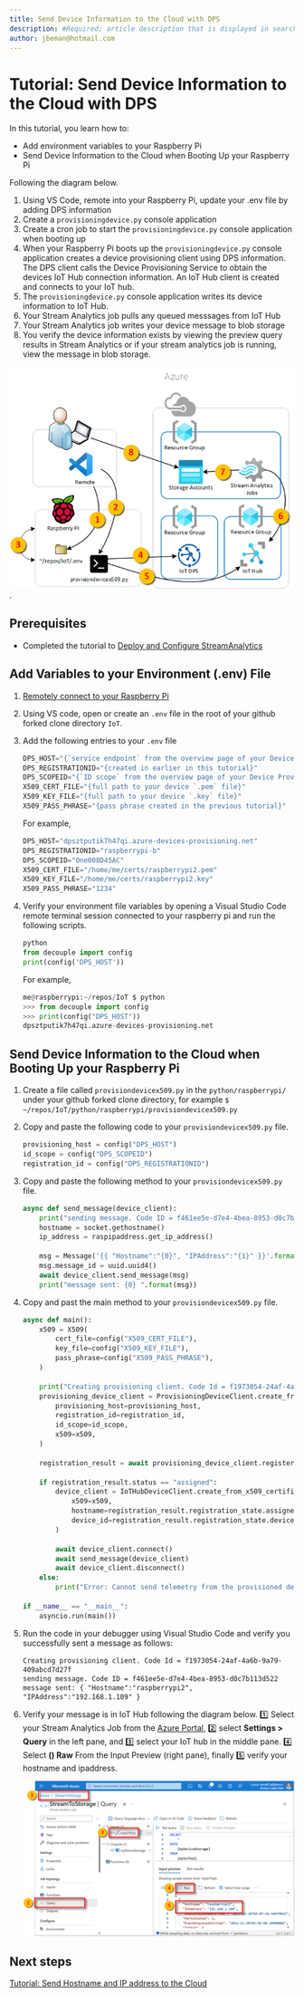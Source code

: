 ```yaml
---
title: Send Device Information to the Cloud with DPS
description: #Required; article description that is displayed in search results. 
author: jbeman@hotmail.com
---
```


# Tutorial: Send Device Information to the Cloud with DPS

In this tutorial, you learn how to:

- Add environment variables to your Raspberry Pi
- Send Device Information to the Cloud when Booting Up your Raspberry Pi

Following the diagram below.

1. Using VS Code, remote into your Raspberry Pi, update your .env file by adding DPS information
1. Create a `provisioningdevice.py` console application
1. Create a cron job to start the `provisioningdevice.py` console application when booting up
1. When your Raspberry Pi boots up the `provisioningdevice.py` console application creates a device provisioning client using DPS information.  The DPS client calls the Device Provisioning Service to obtain the devices IoT Hub connection information. An IoT Hub client is created and connects to your IoT hub.
1. The `provisioningdevice.py` console application writes its device information to IoT Hub.
1. Your Stream Analytics job pulls any queued messsages from IoT Hub
1. Your Stream Analytics job writes your device message to blob storage
1. You verify the device information exists by viewing the preview query results in Stream Analytics or if your stream analytics job is running, view the message in blob storage.

![lnk_senddeviceinfo].

## Prerequisites

- Completed the tutorial to [Deploy and Configure StreamAnalytics](tutorial-deploystreamtostorage.md)

## Add Variables to your Environment (.env) File

1. [Remotely connect to your Raspberry Pi](tutorial-rasp-connect.md#set-up-remote-ssh-with-visual-studio-code)
1. Using VS code, open or create an `.env` file in the root of your github forked clone directory `IoT`.
1. Add the following entries to your `.env` file

    ```python
    DPS_HOST="{`service endpoint` from the overview page of your Device Provisioning Service}"
    DPS_REGISTRATIONID="{created in earlier in this tutorial}"
    DPS_SCOPEID="{`ID scope` from the overview page of your Device Provisioning Service}"
    X509_CERT_FILE="{full path to your device `.pem` file}"
    X509_KEY_FILE="{full path to your device `.key` file}"
    X509_PASS_PHRASE="{pass phrase created in the previous tutorial}"
    ```

    For example,

    ```python
    DPS_HOST="dpsztputik7h47qi.azure-devices-provisioning.net"
    DPS_REGISTRATIONID="raspberrypi-b"
    DPS_SCOPEID="0ne008D45AC"
    X509_CERT_FILE="/home/me/certs/raspberrypi2.pem"
    X509_KEY_FILE="/home/me/certs/raspberrypi2.key"
    X509_PASS_PHRASE="1234"

1. Verify your environment file variables by opening a Visual Studio Code remote terminal session connected to your raspberry pi and run the following scripts.

    ```python
    python
    from decouple import config
    print(config('DPS_HOST'))
    ```

    For example,

    ```python
    me@raspberrypi:~/repos/IoT $ python
    >>> from decouple import config
    >>> print(config("DPS_HOST"))
    dpsztputik7h47qi.azure-devices-provisioning.net
    ```

## Send Device Information to the Cloud when Booting Up your Raspberry Pi

1. Create a file called `provisiondevicex509.py` in the `python/raspberrypi/` under your github forked clone directory, for example `$ ~/repos/IoT/python/raspberrypi/provisiondevicex509.py`
1. Copy and paste the following code to your `provisiondevicex509.py` file.

    ```python
    provisioning_host = config("DPS_HOST")
    id_scope = config("DPS_SCOPEID")
    registration_id = config("DPS_REGISTRATIONID")
    ```

1. Copy and paste the following method to your `provisiondevicex509.py` file.

    ```python
    async def send_message(device_client):
        print("sending message. Code ID = f461ee5e-d7e4-4bea-8953-d0c7b113d522")
        hostname = socket.gethostname()
        ip_address = raspipaddress.get_ip_address()
        
        msg = Message('{{ "Hostname":"{0}", "IPAddress":"{1}" }}'.format(hostname, ip_address) )
        msg.message_id = uuid.uuid4()
        await device_client.send_message(msg)
        print("message sent: {0} ".format(msg))
    ```

1. Copy and past the main method to your `provisiondevicex509.py` file.

    ```python
    async def main():
        x509 = X509(
            cert_file=config("X509_CERT_FILE"),
            key_file=config("X509_KEY_FILE"),
            pass_phrase=config("X509_PASS_PHRASE"),
        )
    
        print("Creating provisioning client. Code Id = f1973054-24af-4a6b-9a79-409abcd7d27f")
        provisioning_device_client = ProvisioningDeviceClient.create_from_x509_certificate(
            provisioning_host=provisioning_host,
            registration_id=registration_id,
            id_scope=id_scope,
            x509=x509,
        )
    
        registration_result = await provisioning_device_client.register()
    
        if registration_result.status == "assigned":
            device_client = IoTHubDeviceClient.create_from_x509_certificate(
                x509=x509,
                hostname=registration_result.registration_state.assigned_hub,
                device_id=registration_result.registration_state.device_id,
            )
    
            await device_client.connect()
            await send_message(device_client)
            await device_client.disconnect()
        else:
            print("Error: Cannot send telemetry from the provisioned device. CodeID = f586eb27-5b36-46fa-ae25-5ffb3ad19efc")
    
    if __name__ == "__main__":
        asyncio.run(main())
    ```

1. Run the code in your debugger using Visual Studio Code and verify you successfully sent a message as follows:

    ```azurecli
    Creating provisioning client. Code Id = f1973054-24af-4a6b-9a79-409abcd7d27f
    sending message. Code ID = f461ee5e-d7e4-4bea-8953-d0c7b113d522
    message sent: { "Hostname":"raspberrypi2", "IPAddress":"192.168.1.109" }
    ```

1. Verify your message is in IoT Hub following the diagram below. 1️⃣ Select your Stream Analytics Job from the [Azure Portal](https://portal.azure.com), 2️⃣ select **Settings > Query** in the left pane, and 3️⃣ select your IoT hub in the middle pane. 4️⃣ Select **() Raw** From the Input Preview (right pane), finally 5️⃣ verify your hostname and ipaddress.

    ![lnk_verifymessage]

## Next steps

[Tutorial: Send Hostname and IP address to the Cloud](tutorial-rasp-d2cipandhostname.md)

<!--images-->

[lnk_senddeviceinfo]: media/tutorial-dpssenddeviceinfo/senddeviceinfo.png
[lnk_deviceenrollment]: media/tutorial-dpsx509deviceenrollment/downloadpemfile.png
[lnk_verifyenrollment]: media/tutorial-dpsx509deviceenrollment/verifyenrollment.png
[lnk_verifymessage]: media/tutorial-dpssenddeviceinfo/verifymessage.png